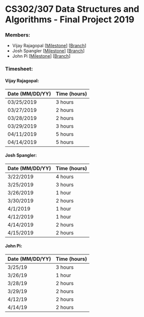 # CS302/307 Data Structures and Algorithms - Final Project 2019

### Members:
- Vijay Rajagopal [[Milestone](https://github.com/vjsrinivas/final_project/blob/vijay_wip/milestone_VR.txt)] [[Branch](https://github.com/vjsrinivas/final_project/tree/vijay_wip)]
- Josh Spangler [[Milestone](LINK)] [[Branch](https://github.com/vjsrinivas/final_project/tree/josh_wip)]
- John Pi [[Milestone](LINK)] [[Branch](https://github.com/vjsrinivas/final_project/tree/jpi_wip)]

### Timesheet:
#### Vijay Rajagopal:
| Date (MM/DD/YY) | Time (hours) 	|
|--------------------	|--------------------	|
| 03/25/2019               	| 3 hours|
| 03/27/2019 | 2 hours |
| 03/28/2019 | 2 hours |
| 03/29/2019 | 3 hours |
| 04/11/2019 | 5 hours |
| 04/14/2019 | 5 hours |

#### Josh Spangler:
| Date (MM/DD/YY) | Time (hours) 	|
|--------------------	|--------------------	|
| 3/22/2019 | 4 hours |
| 3/25/2019 | 3 hours |
| 3/26/2019 | 1 hour  |
| 3/30/2019 | 2 hours |
| 4/1/2019  | 1 hour  |
| 4/12/2019 | 1 hour  |
| 4/14/2019 | 2 hours |
| 4/15/2019 | 2 hours |

#### John Pi:
| Date (MM/DD/YY) | Time (hours) 	|
|--------------------	|--------------------	|               	
|3/25/19     | 3 hours |
|3/26/19     | 1 hour  | 
|3/28/19     | 2 hours |
|3/29/19     | 2 hours |
|4/12/19     | 2 hours |
|4/14/19     | 2 hours |
